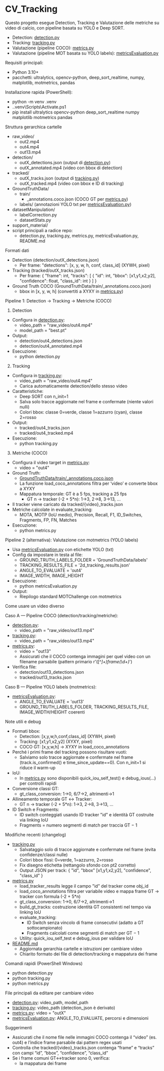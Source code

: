 # CV_Tracking

Questo progetto esegue Detection, Tracking e Valutazione delle metriche su video di calcio, con pipeline basata su YOLO e Deep SORT.

- Detection: [detection.py](detection.py)
- Tracking: [tracking.py](tracking.py)
- Valutazione (pipeline COCO): [metrics.py](metrics.py)
- Valutazione (pipeline MOT basata su YOLO labels): [metricsEvaluation.py](metricsEvaluation.py)

Requisiti principali:
- Python 3.10+
- pacchetti: ultralytics, opencv-python, deep_sort_realtime, numpy, matplotlib, motmetrics, pandas

Installazione rapida (PowerShell):
- python -m venv .venv
- .\.venv\Scripts\Activate.ps1
- pip install ultralytics opencv-python deep_sort_realtime numpy matplotlib motmetrics pandas

Struttura gerarchica cartelle
- raw_video/
  - out2.mp4
  - out4.mp4
  - out13.mp4
- detection/
  - outX_detections.json         (output di [detection.py](detection.py))
  - outX_annotated.mp4           (video con bbox di detection)
- tracked/
  - outX_tracks.json             (output di [tracking.py](tracking.py))
  - outX_tracked.mp4             (video con bbox e ID di tracking)
- GroundTruthData/
  - train/
    - _annotations.coco.json     (COCO GT per [metrics.py](metrics.py))
  - labels/                      (annotazioni YOLO txt per [metricsEvaluation.py](metricsEvaluation.py))
- datasetManipulation/
  - labelCorrection.py
  - datasetStats.py
- support_material/
- script principali a radice repo:
  - detection.py, tracking.py, metrics.py, metricsEvaluation.py, README.md

Formati dati
- Detection (detection/outX_detections.json)
  - Per frame: "detections": [x, y, w, h, conf, class_id] (XYWH, pixel)
- Tracking (tracked/outX_tracks.json)
  - Per frame:
    {
      "frame": int,
      "tracks": [
        { "id": int, "bbox": [x1,y1,x2,y2], "confidence": float, "class_id": int }
      ]
    }
- Ground Truth COCO (GroundTruthData/train/_annotations.coco.json)
  - bbox in [x, y, w, h] (convertiti a XYXY in [metrics.py](metrics.py))

Pipeline 1: Detection → Tracking → Metriche (COCO)

1) Detection
- Configura in [detection.py](detection.py):
  - video_path = "raw_video/out4.mp4"
  - model_path = "best.pt"
- Output:
  - detection/out4_detections.json
  - detection/out4_annotated.mp4
- Esecuzione:
  - python detection.py

2) Tracking
- Configura in [tracking.py](tracking.py):
  - video_path = "raw_video/out4.mp4"
  - Carica automaticamente detection/dello stesso video
- Caratteristiche:
  - Deep SORT con n_init=1
  - Salva solo tracce aggiornate nel frame e confermate (niente valori nulli)
  - Colori bbox: classe 0=verde, classe 1=azzurro (cyan), classe 2=rosso
- Output:
  - tracked/out4_tracks.json
  - tracked/out4_tracked.mp4
- Esecuzione:
  - python tracking.py

3) Metriche (COCO)
- Configura il video target in [metrics.py](metrics.py):
  - video = "out4"
- Ground Truth:
  - [GroundTruthData/train/_annotations.coco.json](GroundTruthData/train/_annotations.coco.json)
  - La funzione load_coco_annotations filtra per ‘video’ e converte bbox a XYXY
  - Mappatura temporale: GT è a 5 fps, tracking a 25 fps
    - GT n → tracker (-2 + 5*n): 1→3, 2→8, 3→13, ...
- Il tracker viene caricato da tracked/{video}_tracks.json
- Metriche calcolate in evaluate_tracking:
  - MOTA, MOTP (IoU medio), Precision, Recall, F1, ID_Switches, Fragments, FP, FN, Matches
- Esecuzione:
  - python metrics.py

Pipeline 2 (alternativa): Valutazione con motmetrics (YOLO labels)
- Usa [metricsEvaluation.py](metricsEvaluation.py) con etichette YOLO (txt)
- Config da impostare in testa al file:
  - GROUND_TRUTH_LABELS_FOLDER = 'GroundTruthData/labels'
  - TRACKING_RESULTS_FILE = '2d_tracking_results.json'
  - ANGLE_TO_EVALUATE = 'out4'
  - IMAGE_WIDTH, IMAGE_HEIGHT
- Esecuzione:
  - python metricsEvaluation.py
- Output:
  - Riepilogo standard MOTChallenge con motmetrics

Come usare un video diverso

Caso A — Pipeline COCO (detection/tracking/metriche):
- [detection.py](detection.py):
  - video_path = "raw_video/out13.mp4"
- [tracking.py](tracking.py):
  - video_path = "raw_video/out13.mp4"
- [metrics.py](metrics.py):
  - video = "out13"
  - Assicurati che il COCO contenga immagini per quel video con un filename parsabile (pattern primario r'([^_]+)_frame_(\d+)_')
- Verifica file:
  - detection/out13_detections.json
  - tracked/out13_tracks.json

Caso B — Pipeline YOLO labels (motmetrics):
- [metricsEvaluation.py](metricsEvaluation.py):
  - ANGLE_TO_EVALUATE = 'out13'
  - GROUND_TRUTH_LABELS_FOLDER, TRACKING_RESULTS_FILE, IMAGE_WIDTH/HEIGHT coerenti

Note utili e debug
- Formati bbox:
  - Detection: [x,y,w,h,conf,class_id] (XYWH, pixel)
  - Tracking: [x1,y1,x2,y2] (XYXY, pixel)
  - COCO GT: [x,y,w,h] → XYXY in load_coco_annotations
- Perché i primi frame del tracking possono risultare vuoti:
  - Salviamo solo tracce aggiornate e confermate nel frame (track.is_confirmed() e time_since_update==0). Con n_init=1 si riduce il warm-up
- IoU:
  - In [metrics.py](metrics.py) sono disponibili quick_iou_self_test() e debug_ious(...) per controlli rapidi
- Conversione classi GT:
  - gt_class_conversion: 1→0, 6/7→2, altrimenti→1
- Allineamento temporale GT ↔ Tracker:
  - GT n → tracker (-2 + 5*n): 1→3, 2→8, 3→13, ...
- ID Switch e Fragments:
  - ID switch conteggiati usando ID tracker "id" e identità GT costruite via linking IoU
  - Fragments = numero segmenti di match per traccia GT − 1

Modifiche recenti (changelog)
- [tracking.py](tracking.py)
  - Salvataggio solo di tracce aggiornate e confermate nel frame (evita confidenze/classi nulle)
  - Colori bbox fissi: 0=verde, 1=azzurro, 2=rosso
  - Fix disegno etichetta (rettangolo sfondo con pt2 corretto)
  - Output JSON per track: { "id", "bbox" [x1,y1,x2,y2], "confidence", "class_id" }
- [metrics.py](metrics.py)
  - load_tracker_results legge il campo "id" del tracker come obj_id
  - load_coco_annotations filtra per variabile video e mappa frame GT → tracker con formula (-2 + 5*n)
  - gt_class_conversion: 1→0, 6/7→2, altrimenti→1
  - build_gt_tracks: costruzione identità GT consistenti nel tempo via linking IoU
  - evaluate_tracking:
    - ID Switch senza vincolo di frame consecutivi (adatto a GT sottocampionato)
    - Fragments calcolati come segmenti di match per GT − 1
  - Utility: quick_iou_self_test e debug_ious per validare IoU
- [README.md](README.md)
  - Aggiornata gerarchia cartelle e istruzioni per cambiare video
  - Chiarito formato dei file di detection/tracking e mappatura dei frame

Comandi rapidi (PowerShell Windows)
- python detection.py
- python tracking.py
- python metrics.py

File principali da editare per cambiare video
- [detection.py](detection.py): video_path, model_path
- [tracking.py](tracking.py): video_path (detection_json è derivato)
- [metrics.py](metrics.py): video = "outX"
- [metricsEvaluation.py](metricsEvaluation.py): ANGLE_TO_EVALUATE, percorsi e dimensioni

Suggerimenti
- Assicurati che il nome file nelle immagini COCO contenga il “video” (es. out4) e l’indice frame parsabile dai pattern regex usati
- Controlla che tracked/{video}_tracks.json contenga “frame” e “tracks” con campi “id”, “bbox”, “confidence”, “class_id”
- Se i frame comuni GT↔tracker sono 0, verifica:
  - la mappatura dei frame